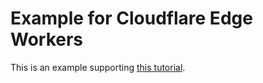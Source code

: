 # Example for Cloudflare Edge Workers

This is an example supporting [this tutorial](https://docs.uniform.app/context/reference/cloudflare).